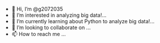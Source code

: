 - 👋 Hi, I’m @g2072035
- 👀 I’m interested in analyzing big data!...
- 🌱 I’m currently learning about Python to analyze big data!...
- 💞️ I’m looking to collaborate on ...
- 📫 How to reach me ...

<!---
g2072035/g2072035 is a ✨ special ✨ repository because its `README.md` (this file) appears on your GitHub profile.
You can click the Preview link to take a look at your changes.
--->
